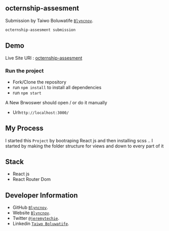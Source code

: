 ## octernship-assesment

Submission by Taiwo Boluwatife [`Blyncnov`](https://pro-blyncnov.vercel.app/).

```bash
octernship-assesment submission
```

## Demo

Live Site URl : [octernship-assesment](https://octernship-assesment.vercel.app)

### Run the project

- Fork/Clone the repository
- run `npm install` to install all dependencies
- run `npm start`

A New Brwoswer should open / or do it manually

- Url`http://localhost:3000/`

## My Process

I started this `Project` by bootraping React js and then installing scss .. I started by making the folder structure for views and down to every part of it

## Stack

- React js
- React Router Dom

## Developer Information

- GitHub [`Blyncnov`](https://github.com/blyncnov).
- Website [`Blyncnov`](https://pro-blyncnov.vercel.app).
- Twitter [`@jeremytechie`](https://twitter.com/jeremytechie).
- Linkedin [`Taiwo Boluwatife`](https://linkedin.com/in/blyncnov).
